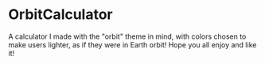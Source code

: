 # OrbitCalculator
A calculator I made with the "orbit" theme in mind, with colors chosen to make users lighter, as if they were in Earth orbit! Hope you all enjoy and like it!
